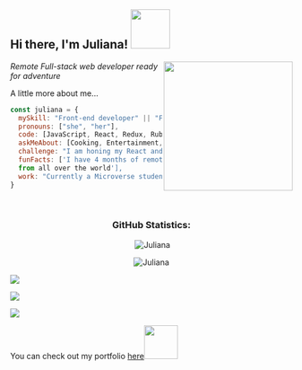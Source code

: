 <h2> Hi there, I'm Juliana! <img src="https://media.giphy.com/media/26Fxy3Iz1ari8oytO/giphy.gif" width="70"></h2>
<img align='right' src="https://media.giphy.com/media/dWxO36Jzd6bTSt5dIY/giphy.gif" width="230">
<p><em>Remote Full-stack web developer ready for adventure</em>
  

A little more about me...  

```javascript
const juliana = {
  mySkill: "Front-end developer" || "Full-stack web developer",
  pronouns: ["she", "her"],
  code: [JavaScript, React, Redux, Ruby on Rails, HTML/CSS, Semantic UI, Bootstrap],
  askMeAbout: [Cooking, Entertainment, food recipes],
  challenge: "I am honing my React and Redux skills",
  funFacts: ['I have 4 months of remote work experience with devs 
  from all over the world'],
  work: "Currently a Microverse student"
}
```

<!--START_SECTION:waka-->

<!--END_SECTION:waka-->

<br>

<h3 align="center">GitHub Statistics:</h3>

<p align="center">&nbsp;<img src="https://github-readme-stats.vercel.app/api?username=julie-ify&show_icons=true&locale=en" alt="Juliana" /></p>

<p align="center"><img src="https://github-readme-streak-stats.herokuapp.com/?user=julie-ify&theme=radical" alt="Juliana" /></p>

<a target="_blank"
href="https://www.linkedin.com/in/juliana-ifionu-4a9492212/"><img
src="https://img.shields.io/badge/-LinkedIn-0077b5?style=for-the-badge&logo=LinkedIn&logoColor=white"></img></a>

<a target="_blank"
href="mailto:julieifionu@gmail.com"><img
src="https://img.shields.io/badge/-Gmail-D14836?style=for-the-badge&logo=Gmail&logoColor=white"></img></a>

<a target="_blank"
href=" https://www.Twitter.com/eby"><img
src="https://img.shields.io/badge/-Twitter-1DA1F2?style=for-the-badge&logo=Twitter&logoColor=white"></img></a>


<p>You can check out my portfolio <a href="https://julie-ify.github.io/Portfolio-Mobile-version/">here</a><img src="https://media.giphy.com/media/cKPse5DZaptID3YAMK/giphy.gif" width="60"></p>
